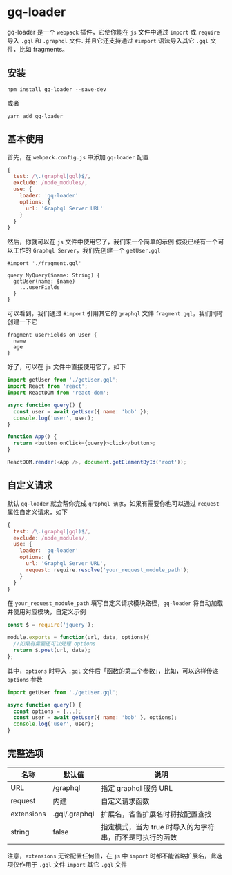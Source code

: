 # gq-loader

gq-loader 是一个 `webpack` 插件，它使你能在 `js` 文件中通过 `import` 或 `require` 导入 `.gql` 和 `.graphql` 文件. 并且它还支持通过 `#import` 语法导入其它 `.gql` 文件，比如 fragments。

## 安装

```
npm install gq-loader --save-dev
```

或者

```
yarn add gq-loader
```

## 基本使用

首先，在 `webpack.config.js` 中添加 `gq-loader` 配置

```js
{
  test: /\.(graphql|gql)$/,
  exclude: /node_modules/,
  use: {
    loader: 'gq-loader'
    options: {
      url: 'Graphql Server URL'
    }
  }
}
```

然后，你就可以在 `js` 文件中使用它了，我们来一个简单的示例
假设已经有一个可以工作的 `Graphql Server`，我们先创建一个 `getUser.gql`

```gql
#import './fragment.gql' 

query MyQuery($name: String) {
  getUser(name: $name)
    ...userFields
  }
}
```
可以看到，我们通过 `#import` 引用其它的 `graphql` 文件 `fragment.gql`，我们同时创建一下它

```gql
fragment userFields on User {
  name
  age
}
```

好了，可以在 `js` 文件中直接使用它了，如下

```js
import getUser from './getUser.gql';
import React from 'react';
import ReactDOM from 'react-dom';

async function query() {
  const user = await getUser({ name: 'bob' });
  console.log('user', user);
}

function App() {
  return <button onClick={query}>click</button>;
}

ReactDOM.render(<App />, document.getElementById('root'));
```

## 自定义请求

默认 `gq-loader` 就会帮你完成 `graphql 请求`，如果有需要你也可以通过 `request` 属性自定义请求，如下

```js
{
  test: /\.(graphql|gql)$/,
  exclude: /node_modules/,
  use: {
    loader: 'gq-loader'
    options: {
      url: 'Graphql Server URL',
      request: require.resolve('your_request_module_path');
    }
  }
}
```
在 `your_request_module_path` 填写自定义请求模块路径，`gq-loader` 将自动加载并使用对应模块，自定义示例

```js
const $ = require('jquery');

module.exports = function(url, data, options){
  //如果有需要还可以处理 options
  return $.post(url, data);
};
```

其中，`options` 时导入 `.gql` 文件后「函数的第二个参数」，比如，可以这样传递 `options` 参数

```js
import getUser from './getUser.gql';

async function query() {
  const options = {...};
  const user = await getUser({ name: 'bob' }, options);
  console.log('user', user);
}
```

## 完整选项

| 名称 | 默认值 | 说明 |
| ---- | ------- | ----------- |
| URL | /graphql | 指定 graphql 服务 URL |
| request | 内建 | 自定义请求函数 |
| extensions | .gql/.graphql | 扩展名，省备扩展名时将按配置查找 |
| string | false | 指定模式，当为 true 时导入的为字符串，而不是可执行的函数 |


注意，`extensions` 无论配置任何值，在 `js` 中 `import` 时都不能省略扩展名，此选项仅作用于 `.gql` 文件 `import` 其它 `.gql` 文件